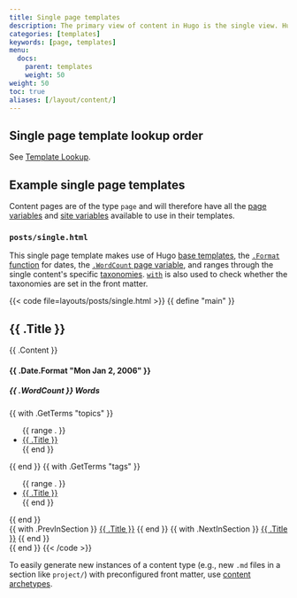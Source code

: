 ```yaml
---
title: Single page templates
description: The primary view of content in Hugo is the single view. Hugo will render every Markdown file provided with a corresponding single template.
categories: [templates]
keywords: [page, templates]
menu:
  docs:
    parent: templates
    weight: 50
weight: 50
toc: true
aliases: [/layout/content/]
---
```


## Single page template lookup order

See [Template Lookup](/templates/lookup-order/).

## Example single page templates

Content pages are of the type `page` and will therefore have all the [page variables][pagevars] and [site variables] available to use in their templates.

### `posts/single.html`

This single page template makes use of Hugo [base templates], the [`.Format` function] for dates, the [`.WordCount` page variable][pagevars], and ranges through the single content's specific [taxonomies][pagetaxonomy]. [`with`] is also used to check whether the taxonomies are set in the front matter.

{{< code file=layouts/posts/single.html >}}
{{ define "main" }}
  <section id="main">
    <h1 id="title">{{ .Title }}</h1>
    <div>
      <article id="content">
        {{ .Content }}
      </article>
    </div>
  </section>
  <aside id="meta">
    <div>
      <section>
        <h4 id="date"> {{ .Date.Format "Mon Jan 2, 2006" }} </h4>
        <h5 id="wordcount"> {{ .WordCount }} Words </h5>
      </section>
      {{ with .GetTerms "topics" }}
        <ul id="topics">
          {{ range . }}
            <li><a href="{{ .RelPermalink }}">{{ .Title }}</a></li>
          {{ end }}
        </ul>
      {{ end }}
      {{ with .GetTerms "tags" }}
        <ul id="tags">
          {{ range . }}
            <li><a href="{{ .RelPermalink }}">{{ .Title }}</a></li>
          {{ end }}
        </ul>
      {{ end }}
    </div>
    <div>
      {{ with .PrevInSection }}
        <a class="previous" href="{{ .Permalink }}"> {{ .Title }}</a>
      {{ end }}
      {{ with .NextInSection }}
        <a class="next" href="{{ .Permalink }}"> {{ .Title }}</a>
      {{ end }}
    </div>
  </aside>
{{ end }}
{{< /code >}}

To easily generate new instances of a content type (e.g., new `.md` files in a section like `project/`) with preconfigured front matter, use [content archetypes][archetypes].

[archetypes]: /content-management/archetypes/
[base templates]: /templates/base/
[content type]: /content-management/types/
[directory structure]: /getting-started/directory-structure/
[dry]: https://en.wikipedia.org/wiki/Don%27t_repeat_yourself
[`.format` function]: /methods/time/format/
[front matter]: /content-management/front-matter/
[pagetaxonomy]: /templates/taxonomy-templates/#list-terms-assigned-to-a-page
[pagevars]: /variables/page/
[partials]: /templates/partials/
[section]: /content-management/sections/
[site variables]: /variables/site/
[spf13]: https://spf13.com/
[`with`]: /functions/go-template/with/
